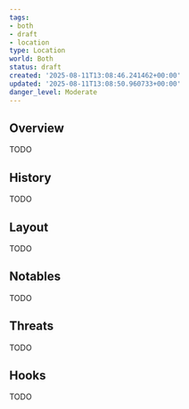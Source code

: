 ```yaml
---
tags:
- both
- draft
- location
type: Location
world: Both
status: draft
created: '2025-08-11T13:08:46.241462+00:00'
updated: '2025-08-11T13:08:50.960733+00:00'
danger_level: Moderate
---
```



## Overview

TODO
## History

TODO
## Layout

TODO
## Notables

TODO
## Threats

TODO
## Hooks

TODO
